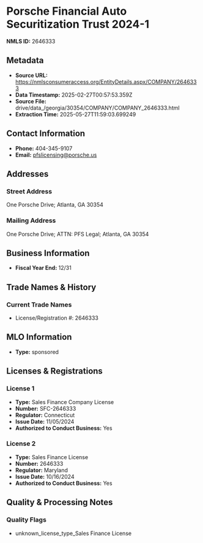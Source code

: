 # Porsche Financial Auto Securitization Trust 2024-1

**NMLS ID:** 2646333

## Metadata
- **Source URL:** https://nmlsconsumeraccess.org/EntityDetails.aspx/COMPANY/2646333
- **Data Timestamp:** 2025-02-27T00:57:53.359Z
- **Source File:** drive/data_/georgia/30354/COMPANY/COMPANY_2646333.html
- **Extraction Time:** 2025-05-27T11:59:03.699249

## Contact Information
- **Phone:** 404-345-9107
- **Email:** pfslicensing@porsche.us

## Addresses
### Street Address
One Porsche Drive; Atlanta, GA 30354

### Mailing Address
One Porsche Drive; ATTN: PFS Legal; Atlanta, GA 30354

## Business Information
- **Fiscal Year End:** 12/31

## Trade Names & History
### Current Trade Names
- License/Registration #: 2646333

## MLO Information
- **Type:** sponsored

## Licenses & Registrations

### License 1
- **Type:** Sales Finance Company License
- **Number:** SFC-2646333
- **Regulator:** Connecticut
- **Issue Date:** 11/05/2024
- **Authorized to Conduct Business:** Yes

### License 2
- **Type:** Sales Finance License
- **Number:** 2646333
- **Regulator:** Maryland
- **Issue Date:** 10/16/2024
- **Authorized to Conduct Business:** Yes

## Quality & Processing Notes
### Quality Flags
- unknown_license_type_Sales Finance License
